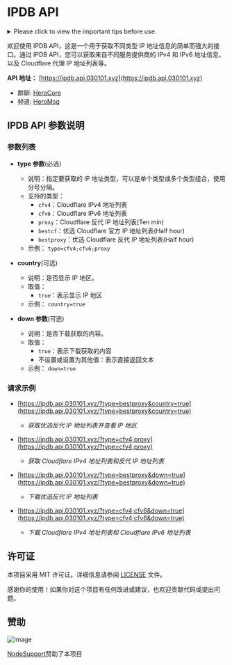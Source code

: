 # IPDB API

<details>
  <summary>Please click to view the important tips before use.</summary>

## 免责声明

1. IPDB仅面向非大陆地区用户，大陆地区用户在使用时需自行承担因法律法规限制可能带来的风险。
2. IPDB的数据源包括但不限于互联网、开放数据库等公开网络资源。
3. IPDB致力于确保数据时效性，但不对数据的准确性、完整性或可靠性做出任何承诺。
4. 用户在使用IPDB提供的信息时应自行判断其适用性，IPDB不对用户的判断负责。
5. IPDB数据更新周期因数据源更新频率而有所不同，使用者应了解数据的最新情况。
6. IPDB不对用户因使用其信息导致的直接或间接损失负责，包括业务损失和数据丢失等。
7. IPDB不能保证其服务始终可用，可能会进行定期维护、升级或其他必要的操作。
8. IPDB不对用户因使用服务而违反法规法律的行为负责，用户应遵守当地法规。
9. IPDB不对用户在使用服务时受到的网络攻击、滥用行为负责，用户应保护账户信息。
10. IPDB不对用户在其服务器上存储的数据的安全性负责，建议用户定期备份重要数据。

免责声明的任何更改将通过本页面发布，用户应定期查看以获取最新信息。

免责声明的效力范围将覆盖使用IPDB服务的所有用户，包括匿名用户。

IPDB可能根据业务发展和用户需求调整服务内容，如有重大变更将提前通知用户。

IPDB不对用户在使用服务过程中因自身原因导致的数据丢失、遗漏或其他损失负责。

IPDB不对用户在使用服务过程中产生的第三方费用（如网络费用、通信费用等）负责。

请勿将IPDB服务用于违法、滥用、攻击等恶意行为，违者IPDB有权中止或终止使用权限。

用户在使用IPDB服务时，应保持合理谨慎，自行承担风险，对于因使用代理服务而导致的一切后果负责。

如果您对本免责声明有任何疑问，请[邮件](mailto:info@030101.xyz)联系。将尽全力为您提供必要的协助和解释。

**在使用本服务前务必审慎阅读并理解本免责声明的全部内容，使用本服务将被视为对本免责声明的接受和遵守。**

</details>

欢迎使用 IPDB API，这是一个用于获取不同类型 IP 地址信息的简单而强大的接口。通过 IPDB API，您可以获取来自不同服务提供商的 IPv4 和 IPv6 地址信息，以及 Cloudflare 代理 IP 地址列表等。

**API 地址：** [https://ipdb.api.030101.xyz](https://ipdb.api.030101.xyz)

- 群聊: [HeroCore](https://t.me/HeroCore)
- 频道: [HeroMsg](https://t.me/HeroMsg)

## IPDB API 参数说明

### 参数列表

- **type 参数**(必选)
  - 说明：指定要获取的 IP 地址类型，可以是单个类型或多个类型组合，使用分号分隔。
  - 支持的类型：
    - `cfv4`：Cloudflare IPv4 地址列表
    - `cfv6`：Cloudflare IPv6 地址列表
    - `proxy`：Cloudflare 反代 IP 地址列表(Ten min)
    - `bestcf`：优选 Cloudflare 官方 IP 地址列表(Half hour)
    - `bestproxy`：优选 Cloudflare 反代 IP 地址列表(Half hour)
  - 示例： `type=cfv4;cfv6;proxy`
 
- **country**(可选)
  - 说明：是否显示 IP 地区。
  - 取值：
    - `true`：表示显示 IP 地区
  - 示例： `country=true`

- **down 参数**(可选)
  - 说明：是否下载获取的内容。
  - 取值：
    - `true`：表示下载获取的内容
    - 不设置或设置为其他值：表示直接返回文本
  - 示例： `down=true`

### 请求示例

- [https://ipdb.api.030101.xyz/?type=bestproxy&country=true](https://ipdb.api.030101.xyz/?type=bestproxy&country=true)
  - *获取优选反代 IP 地址列表并查看 IP 地区*

- [https://ipdb.api.030101.xyz/?type=cfv4;proxy](https://ipdb.api.030101.xyz/?type=cfv4;proxy)
  - *获取 Cloudflare IPv4 地址列表和反代 IP 地址列表*

- [https://ipdb.api.030101.xyz/?type=bestproxy&down=true](https://ipdb.api.030101.xyz/?type=bestproxy&down=true)
  - *下载优选反代 IP 地址列表*

- [https://ipdb.api.030101.xyz/?type=cfv4;cfv6&down=true](https://ipdb.api.030101.xyz/?type=cfv4;cfv6&down=true)
  - *下载 Cloudflare IPv4 地址列表和 Cloudflare IPv6 地址列表*

## 许可证

本项目采用 MIT 许可证。详细信息请参阅 [LICENSE](https://github.com/ymyuuu/IPDB/blob/main/LICENSE) 文件。

感谢你的使用！如果你对这个项目有任何改进或建议，也欢迎贡献代码或提出问题。

## 赞助

![image](https://support.nodeget.com/page/promotion?id=209)

[NodeSupport](https://github.com/NodeSeekDev/NodeSupport)赞助了本项目
